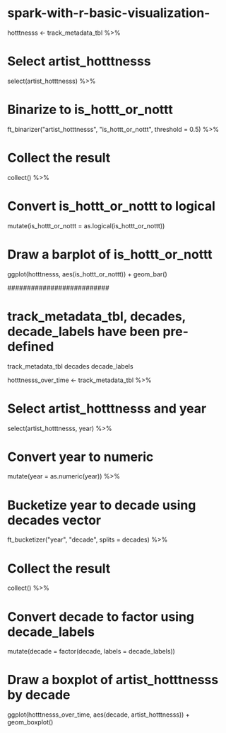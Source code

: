 # spark-with-r-basic-visualization-

hotttnesss <- track_metadata_tbl %>%
# Select artist_hotttnesss
select(artist_hotttnesss) %>%
# Binarize to is_hottt_or_nottt
ft_binarizer("artist_hotttnesss",
"is_hottt_or_nottt",
threshold = 0.5) %>%
# Collect the result
collect() %>%
# Convert is_hottt_or_nottt to logical
mutate(is_hottt_or_nottt = as.logical(is_hottt_or_nottt))
# Draw a barplot of is_hottt_or_nottt
ggplot(hotttnesss,
aes(is_hottt_or_nottt)) +
geom_bar()

##########################
# track_metadata_tbl, decades, decade_labels have been pre-defined
track_metadata_tbl
decades
decade_labels

hotttnesss_over_time <- track_metadata_tbl %>%
# Select artist_hotttnesss and year
select(artist_hotttnesss, year) %>%
# Convert year to numeric
mutate(year = as.numeric(year)) %>%
# Bucketize year to decade using decades vector
ft_bucketizer("year", "decade", splits = decades) %>%
# Collect the result
collect() %>%
# Convert decade to factor using decade_labels
mutate(decade = factor(decade, labels = decade_labels))
# Draw a boxplot of artist_hotttnesss by decade
ggplot(hotttnesss_over_time, aes(decade, artist_hotttnesss)) + geom_boxplot()
 
